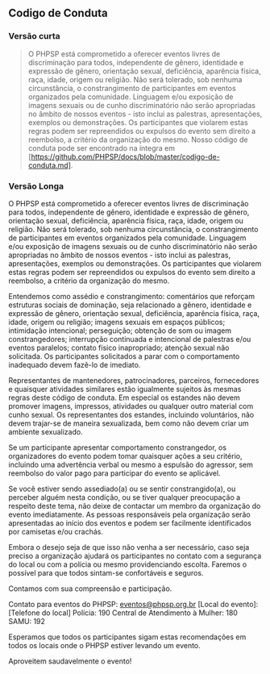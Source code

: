 ## Codigo de Conduta

### Versão curta

> O PHPSP está comprometido a oferecer eventos livres de discriminação para todos, independente de gênero, identidade e expressão de gênero, orientação sexual, deficiência, aparência física, raça, idade, origem ou religião. 
> Não será tolerado, sob nenhuma circunstância, o constrangimento de participantes em eventos organizados pela comunidade. 
> Linguagem e/ou exposição de imagens sexuais ou de cunho discriminatório não serão apropriadas no âmbito de nossos eventos - isto inclui as palestras, apresentações, exemplos ou demonstrações. 
> Os participantes que violarem estas regras podem ser repreendidos ou expulsos do evento sem direito a reembolso, a critério da organização do mesmo. 
> Nosso código de conduta pode ser encontrado na íntegra em [https://github.com/PHPSP/docs/blob/master/codigo-de-conduta.md].

### Versão Longa

O PHPSP está comprometido a oferecer eventos livres de discriminação para todos, independente de gênero, identidade e expressão de gênero, orientação sexual, deficiência, aparência física, raça, idade, origem ou religião. 
Não será tolerado, sob nenhuma circunstância, o constrangimento de participantes em eventos organizados pela comunidade. 
Linguagem e/ou exposição de imagens sexuais ou de cunho discriminatório não serão apropriadas no âmbito de nossos eventos - isto inclui as palestras, apresentações, exemplos ou demonstrações. 
Os participantes que violarem estas regras podem ser repreendidos ou expulsos do evento sem direito a reembolso, a critério da organização do mesmo. 

Entendemos como assédio e constrangimento: 
comentários que reforçam estruturas sociais de dominação, seja relacionado a gênero, identidade e expressão de gênero, 
orientação sexual, deficiência, aparência física, raça, idade, origem ou religião; imagens sexuais em espaços públicos; 
intimidação intencional; perseguição; obtenção de som ou imagem constrangedores; 
interrupção continuada e intencional de palestras e/ou eventos paralelos; 
contato físico inapropriado; atenção sexual não solicitada. 
Os participantes solicitados a parar com o comportamento inadequado devem fazê-lo de imediato.

Representantes de mantenedores, patrocinadores, parceiros, fornecedores e quaisquer atividades similares estão 
igualmente sujeitos às mesmas regras deste código de conduta. 
Em especial os estandes não devem promover imagens, impressos, atividades ou qualquer outro material com cunho sexual. 
Os representantes dos estandes, incluindo voluntários, não devem trajar-se de maneira sexualizada, 
bem como não devem criar um ambiente sexualizado.

Se um participante apresentar comportamento constrangedor, os organizadores do evento podem tomar quaisquer 
ações a seu critério, incluindo uma advertência verbal ou mesmo a espulsão do agressor, 
sem reembolso do valor pago para participar do evento se aplicável.

Se você estiver sendo assediado(a) ou se sentir constrangido(a), ou perceber alguém nesta condição, 
ou se tiver qualquer preocupação a respeito deste tema, 
não deixe de contactar um membro da organização do evento imediatamente. 
As pessoas responsáveis pela organização serão apresentadas ao início dos eventos e podem ser facilmente 
identificados por camisetas e/ou crachás.

Embora o desejo seja de que isso não venha a ser necessário, caso seja preciso a organização ajudará 
os participantes no contato com a segurança do local ou com a polícia ou mesmo providenciando escolta. 
Faremos o possível para que todos sintam-se confortáveis e seguros.

Contamos com sua compreensão e participação.

Contato para eventos do PHPSP: eventos@phpsp.org.br
[Local do evento]: [Telefone do local]
Polícia: 190
Central de Atendimento à Mulher: 180
SAMU: 192

Esperamos que todos os participantes sigam estas recomendações em todos os locais onde o PHPSP estiver levando um evento.

Aproveitem saudavelmente o evento!
